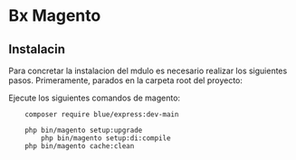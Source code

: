 # Bx Magento

## Instalacin

Para concretar la instalacion del mdulo es necesario realizar los siguientes pasos. Primeramente, parados en la carpeta root del proyecto:

 Ejecute los siguientes comandos de magento:
```
	composer require blue/express:dev-main
	
	php bin/magento setup:upgrade
        php bin/magento setup:di:compile
	php bin/magento cache:clean
```
